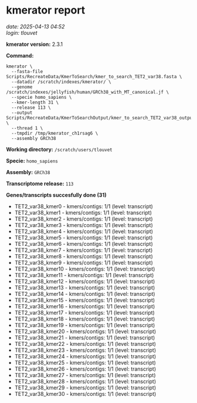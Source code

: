 # kmerator report
*date: 2025-04-13 04:52*  
*login: tlouvet*

**kmerator version:** 2.3.1

**Command:**

```
kmerator \
  --fasta-file Scripts/RecreateData/KmerToSearch/kmer_to_search_TET2_var38.fasta \
  --datadir /scratch/indexes/kmerator/ \
  --genome /scratch/indexes/jellyfish/human/GRCh38_with_MT_canonical.jf \
  --specie homo_sapiens \
  --kmer-length 31 \
  --release 113 \
  --output Scripts/RecreateData/KmerToSearchOutput/kmer_to_search_TET2_var38_output \
  --thread 1 \
  --tmpdir /tmp/kmerator_ch1rsag6 \
  --assembly GRCh38
```

**Working directory:** `/scratch/users/tlouvet`

**Specie:** `homo_sapiens`

**Assembly:** `GRCh38`

**Transcriptome release:** `113`

**Genes/transcripts succesfully done (31)**

- TET2_var38_kmer0 - kmers/contigs: 1/1 (level: transcript)
- TET2_var38_kmer1 - kmers/contigs: 1/1 (level: transcript)
- TET2_var38_kmer2 - kmers/contigs: 1/1 (level: transcript)
- TET2_var38_kmer3 - kmers/contigs: 1/1 (level: transcript)
- TET2_var38_kmer4 - kmers/contigs: 1/1 (level: transcript)
- TET2_var38_kmer5 - kmers/contigs: 1/1 (level: transcript)
- TET2_var38_kmer6 - kmers/contigs: 1/1 (level: transcript)
- TET2_var38_kmer7 - kmers/contigs: 1/1 (level: transcript)
- TET2_var38_kmer8 - kmers/contigs: 1/1 (level: transcript)
- TET2_var38_kmer9 - kmers/contigs: 1/1 (level: transcript)
- TET2_var38_kmer10 - kmers/contigs: 1/1 (level: transcript)
- TET2_var38_kmer11 - kmers/contigs: 1/1 (level: transcript)
- TET2_var38_kmer12 - kmers/contigs: 1/1 (level: transcript)
- TET2_var38_kmer13 - kmers/contigs: 1/1 (level: transcript)
- TET2_var38_kmer14 - kmers/contigs: 1/1 (level: transcript)
- TET2_var38_kmer15 - kmers/contigs: 1/1 (level: transcript)
- TET2_var38_kmer16 - kmers/contigs: 1/1 (level: transcript)
- TET2_var38_kmer17 - kmers/contigs: 1/1 (level: transcript)
- TET2_var38_kmer18 - kmers/contigs: 1/1 (level: transcript)
- TET2_var38_kmer19 - kmers/contigs: 1/1 (level: transcript)
- TET2_var38_kmer20 - kmers/contigs: 1/1 (level: transcript)
- TET2_var38_kmer21 - kmers/contigs: 1/1 (level: transcript)
- TET2_var38_kmer22 - kmers/contigs: 1/1 (level: transcript)
- TET2_var38_kmer23 - kmers/contigs: 1/1 (level: transcript)
- TET2_var38_kmer24 - kmers/contigs: 1/1 (level: transcript)
- TET2_var38_kmer25 - kmers/contigs: 1/1 (level: transcript)
- TET2_var38_kmer26 - kmers/contigs: 1/1 (level: transcript)
- TET2_var38_kmer27 - kmers/contigs: 1/1 (level: transcript)
- TET2_var38_kmer28 - kmers/contigs: 1/1 (level: transcript)
- TET2_var38_kmer29 - kmers/contigs: 1/1 (level: transcript)
- TET2_var38_kmer30 - kmers/contigs: 1/1 (level: transcript)
